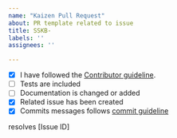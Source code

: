 ```yaml
---
name: "Kaizen Pull Request"
about: PR template related to issue
title: SSKB-
labels: ''
assignees: ''

---
```


<!-- Thanks so much for your PR, your contribution is appreciated! -->

- [x] I have followed the [Contributor guideline](https://github.com/Sphinx-Society/kaizen-backend).
- [ ] Tests are included
- [ ] Documentation is changed or added
- [x] Related issue has been created
- [x] Commits messages follows [commit guideline](https://github.com/Sphinx-Society/kaizen-backend) 

resolves [Issue ID]

<!-- Replace [Issue ID] with the issue id -->







